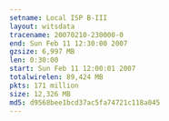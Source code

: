 ```yaml
---
setname: Local ISP B-III
layout: witsdata
tracename: 20070210-230000-0
end: Sun Feb 11 12:30:00 2007
gzsize: 6,997 MB
len: 0:30:00
start: Sun Feb 11 12:00:01 2007
totalwirelen: 89,424 MB
pkts: 171 million
size: 12,326 MB
md5: d9568bee1bcd37ac5fa74721c118a045
---
```

